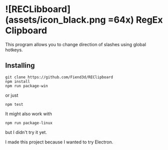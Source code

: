 # ![RECLibboard](assets/icon_black.png =64x) RegEx Clipboard
This program allows you to change direction of slashes using global hotkeys. 

## Installing

```
git clone https://github.com/Fiend3d/REClipboard
npm install 
npm run package-win
```
or just
```
npm test
```
It might also work with 
```
npm run package-linux
```
but I didn't try it yet. 

I made this project because I wanted to try Electron. 
